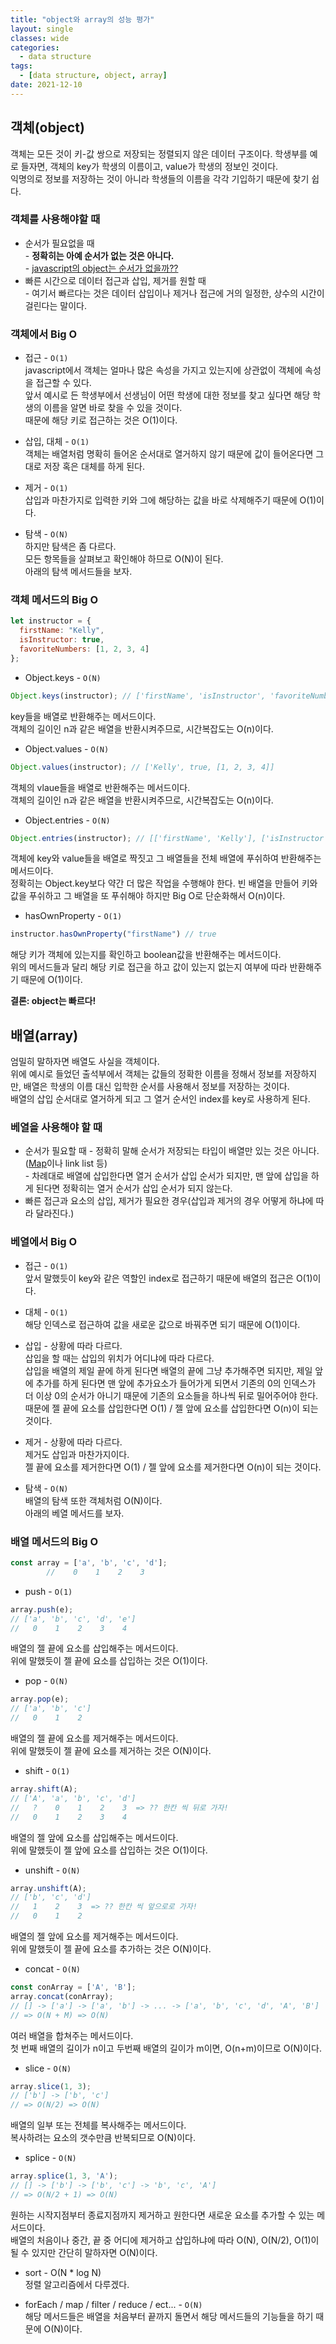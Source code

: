 ```yaml
---
title: "object와 array의 성능 평가"
layout: single
classes: wide
categories:
  - data structure
tags:
  - [data structure, object, array]
date: 2021-12-10
---
```


## 객체(object)
객체는 모든 것이 키-값 쌍으로 저장되는 정렬되지 않은 데이터 구조이다.
학생부를 예로 들자면, 객체의 key가 학생의 이름이고, value가 학생의 정보인 것이다.  
익명의로 정보를 저장하는 것이 아니라 학생들의 이름을 각각 기입하기 때문에 찾기 쉽다.

### 객체를 사용해야할 때
* 순서가 필요없을 때  
  \- **정확히는 아예 순서가 없는 것은 아니다.**  
  \- <a href="https://dev.to/frehner/the-order-of-js-object-keys-458d">javascript의 object는 순서가 없을까??</a>
* 빠른 시간으로 데이터 접근과 삽입, 제거를 원할 때  
  \- 여기서 빠르다는 것은 데이터 삽입이나 제거나 접근에 거의 일정한, 상수의 시간이 걸린다는 말이다.

### 객체에서 Big O
* 접근 - `O(1)`  
javascript에서 객체는 얼마나 많은 속성을 가지고 있는지에 상관없이 객체에 속성을 접근할 수 있다.  
앞서 예시로 든 학생부에서 선생님이 어떤 학생에 대한 정보를 찾고 싶다면 해당 학생의 이름을 알면 바로 찾을 수 있을 것이다.  
때문에 해당 키로 접근하는 것은 O(1)이다.

* 삽입, 대체 - `O(1)`  
객체는 배열처럼 명확히 들어온 순서대로 열거하지 않기 때문에 값이 들어온다면 그대로 저장 혹은 대체를 하게 된다.

* 제거 - `O(1)`  
삽입과 마찬가지로 입력한 키와 그에 해당하는 값을 바로 삭제해주기 때문에 O(1)이다.

* 탐색 - `O(N)`  
하지만 탐색은 좀 다르다.  
모든 항목들을 살펴보고 확인해야 하므로 O(N)이 된다.  
아래의 탐색 메서드들을 보자.

### 객체 메서드의 Big O
```javascript
let instructor = {
  firstName: "Kelly",
  isInstructor: true,
  favoriteNumbers: [1, 2, 3, 4]
};
```
* Object.keys - `O(N)`
```javascript
Object.keys(instructor); // ['firstName', 'isInstructor', 'favoriteNumbers']
```  
key들을 배열로 반환해주는 메서드이다.  
객체의 길이인 n과 같은 배열을 반환시켜주므로, 시간복잡도는 O(n)이다.

* Object.values - `O(N)`
```javascript
Object.values(instructor); // ['Kelly', true, [1, 2, 3, 4]]
```  
객체의 vlaue들을 배열로 반환해주는 메서드이다.  
객체의 길이인 n과 같은 배열을 반환시켜주므로, 시간복잡도는 O(n)이다.

* Object.entries - `O(N)`
```javascript
Object.entries(instructor); // [['firstName', 'Kelly'], ['isInstructor', true], ['favoriteNumbers', [1, 2, 3, 4]]]
```
객체에 key와 value들을 배열로 짝짓고 그 배열들을 전체 배열에 푸쉬하여 반환해주는 메서드이다.   
정확히는 Object.key보다 약간 더 많은 작업을 수행해야 한다. 빈 배열을 만들어 키와 값을 푸쉬하고 그 배열을 또 푸쉬해야 하지만 Big O로 단순화해서 O(n)이다.

* hasOwnProperty - `O(1)`
```javascript
instructor.hasOwnProperty("firstName") // true
```
해당 키가 객체에 있는지를 확인하고 boolean값을 반환해주는 메서드이다.  
위의 메서드들과 달리 해당 키로 접근을 하고 값이 있는지 없는지 여부에 따라 반환해주기 때문에 O(1)이다.

**결론: object는 빠르다!**


## 배열(array)
엄밀히 말하자면 배열도 사실을 객체이다.  
위에 예시로 들었던 출석부에서 객체는 값들의 정확한 이름을 정해서 정보를 저장하지만, 배열은 학생의 이름 대신 입학한 순서를 사용해서 정보를 저장하는 것이다.  
배열의 삽입 순서대로 열거하게 되고 그 열거 순서인 index를 key로 사용하게 된다.

### 베열을 사용해야 할 때
* 순서가 필요할 때
  \- 정확히 말해 순서가 저장되는 타입이 배열만 있는 것은 아니다. (<a href="https://developer.mozilla.org/en-US/docs/Web/JavaScript/Reference/Global_Objects/Map">Map</a>이나 link list 등)  
  \- 차례대로 배열에 삽입한다면 열거 순서가 삽입 순서가 되지만, 맨 앞에 삽입을 하게 된다면 정확히는 열거 순서가 삽입 순서가 되지 않는다.
* 빠른 접근과 요소의 삽입, 제거가 필요한 경우(삽입과 제거의 경우 어떻게 하냐에 따라 달라진다.)

### 베열에서 Big O
* 접근 - `O(1)`  
앞서 말했듯이 key와 같은 역할인 index로 접근하기 때문에 배열의 접근은 O(1)이다.

* 대체 - `O(1)`  
해당 인덱스로 접근하여 값을 새로운 값으로 바꿔주면 되기 때문에 O(1)이다.

* 삽입 - 상황에 따라 다르다.  
삽입을 할 때는 삽입의 위치가 어디냐에 따라 다르다.  
삽입을 배열의 제일 끝에 하게 된다면 배열의 끝에 그냥 추가해주면 되지만, 제일 앞에 추가를 하게 된다면 맨 앞에 추가요소가 들어가게 되면서 기존의 0의 인덱스가 더 이상 0의 순서가 아니기 때문에 기존의 요소들을 하나씩 뒤로 밀어주어야 한다.  
때문에 젤 끝에 요소를 삽입한다면 O(1) / 젤 앞에 요소를 삽입한다면 O(n)이 되는 것이다.

* 제거 - 상황에 따라 다르다.  
제거도 삽입과 마찬가지이다.  
젤 끝에 요소를 제거한다면 O(1) / 젤 앞에 요소를 제거한다면 O(n)이 되는 것이다.

* 탐색 - `O(N)`  
배열의 탐색 또한 객체처럼 O(N)이다.  
아래의 베열 메서드를 보자.


### 배열 메서드의 Big O
```javascript
const array = ['a', 'b', 'c', 'd'];
        //    0    1    2    3
```
* push - `O(1)`
```javascript
array.push(e);
// ['a', 'b', 'c', 'd', 'e']
//   0    1    2    3    4
```
배열의 젤 끝에 요소를 삽입해주는 메서드이다.  
위에 말했듯이 젤 끝에 요소를 삽입하는 것은 O(1)이다.

* pop - `O(N)`
```javascript
array.pop(e);
// ['a', 'b', 'c']
//   0    1    2
```
배열의 젤 끝에 요소를 제거해주는 메서드이다.  
위에 말했듯이 젤 끝에 요소를 제거하는 것은 O(N)이다.

* shift - `O(1)`
```javascript
array.shift(A);
// ['A', 'a', 'b', 'c', 'd']
//   ?    0    1    2    3  => ?? 한칸 씩 뒤로 가자!
//   0    1    2    3    4
```
배열의 젤 앞에 요소를 삽입해주는 메서드이다.  
위에 말했듯이 젤 앞에 요소를 삽입하는 것은 O(1)이다.

* unshift - `O(N)`
```javascript
array.unshift(A);
// ['b', 'c', 'd']
//   1    2    3  => ?? 한칸 씩 앞으로로 가자!
//   0    1    2
```
배열의 젤 앞에 요소를 제거해주는 메서드이다.  
위에 말했듯이 젤 끝에 요소를 추가하는 것은 O(N)이다.

* concat - `O(N)`
```javascript
const conArray = ['A', 'B'];
array.concat(conArray);
// [] -> ['a'] -> ['a', 'b'] -> ... -> ['a', 'b', 'c', 'd', 'A', 'B']
// => O(N + M) => O(N)
```
여러 배열을 합쳐주는 메서드이다.  
첫 번째 배열의 길이가 n이고 두번째 배열의 길이가 m이면, O(n+m)이므로 O(N)이다.

* slice - `O(N)`
```javascript
array.slice(1, 3);
// ['b'] -> ['b', 'c']
// => O(N/2) => O(N)
```
배열의 일부 또는 전체를 복사해주는 메서드이다.  
복사하려는 요소의 갯수만큼 반복되므로 O(N)이다.

* splice - `O(N)`
```javascript
array.splice(1, 3, 'A');
// [] -> ['b'] -> ['b', 'c'] -> 'b', 'c', 'A']
// => O(N/2 + 1) => O(N)
```
원하는 시작지점부터 종료지점까지 제거하고 원한다면 새로운 요소를 추가할 수 있는 메서드이다.  
배열의 처음이나 중간, 끝 중 어디에 제거하고 삽입하냐에 따라 O(N), O(N/2), O(1)이 될 수 있지만 간단히 말하자면 O(N)이다.

* sort - O(N * log N)  
정렬 알고리즘에서 다루겠다.

* forEach / map / filter / reduce / ect... - `O(N)`  
해당 메서드들은 배열을 처음부터 끝까지 돌면서 해당 메서드들의 기능들을 하기 때문에 O(N)이다.